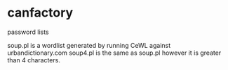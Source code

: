 # canfactory
password lists

soup.pl is a wordlist generated by running CeWL against urbandictionary.com
soup4.pl is the same as soup.pl however it is greater than 4 characters.
